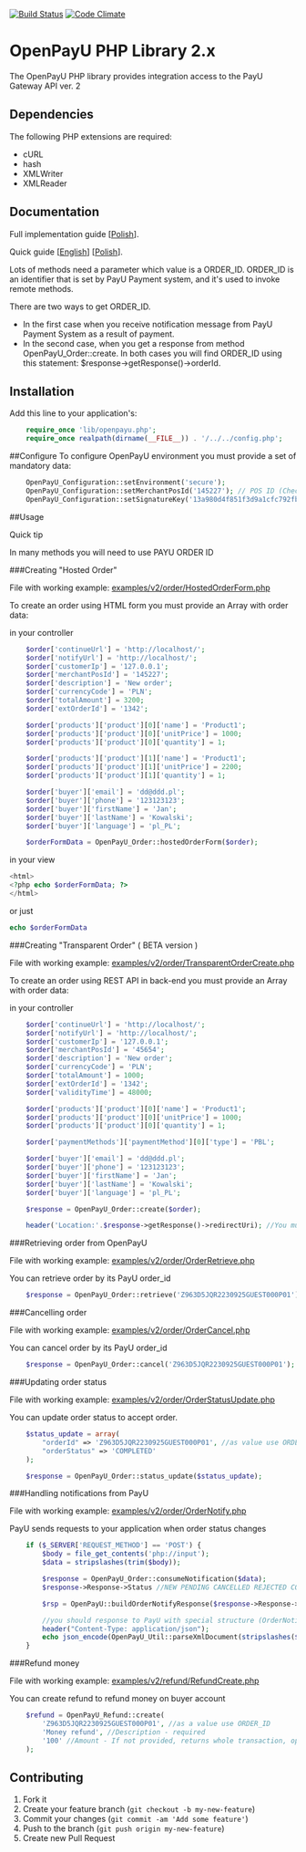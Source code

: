 [![Build Status](https://magnum.travis-ci.com/PayU/openpayu_php_sdk.png?token=JKaQyiwkWT1iqL9Lipsp&branch=master)](https://magnum.travis-ci.com/PayU/openpayu_php_sdk)
[![Code Climate](https://codeclimate.com/repos/524eb044f3ea00329815dff1/badges/885c2d52f25c02295344/gpa.png)](https://codeclimate.com/repos/524eb044f3ea00329815dff1/feed)

# OpenPayU PHP Library 2.x

The OpenPayU PHP library provides integration access to the PayU Gateway API ver. 2

## Dependencies

The following PHP extensions are required:

* cURL
* hash
* XMLWriter
* XMLReader

## Documentation

Full implementation guide [[Polish](http://developers.payu.com/)].

Quick guide [[English](http://www.payu.com/en/openpayu/QuickGuide.pdf)] [[Polish](http://www.payu.com/pl/openpayu/QuickGuide.pdf)].

Lots of methods need a parameter which value is a ORDER_ID. ORDER_ID is an identifier that is set by PayU
Payment system, and it's used to invoke remote methods.

There are two ways to get ORDER_ID.

- In the first case when you receive notification message from PayU Payment System as a result of payment.
- In the second case, when you get a response from method OpenPayU_Order::create. In both cases you will find
ORDER_ID using this statement: $response->getResponse()->orderId.

## Installation

Add this line to your application's:

```php
    require_once 'lib/openpayu.php';
    require_once realpath(dirname(__FILE__)) . '/../../config.php';
```

##Configure
  To configure OpenPayU environment you must provide a set of mandatory data:

```php
    OpenPayU_Configuration::setEnvironment('secure');
    OpenPayU_Configuration::setMerchantPosId('145227'); // POS ID (Checkout)
    OpenPayU_Configuration::setSignatureKey('13a980d4f851f3d9a1cfc792fb1f5e50'); //Second MD5 key. You will find it in admin panel.
```

##Usage

Quick tip

In many methods you will need to use PAYU ORDER ID


###Creating "Hosted Order"

   File with working example: [examples/v2/order/HostedOrderForm.php](examples/v2/order/HostedOrderForm.php)

   To create an order using HTML form you must provide an Array with order data:

   in your controller
```php
    $order['continueUrl'] = 'http://localhost/';
    $order['notifyUrl'] = 'http://localhost/';
    $order['customerIp'] = '127.0.0.1';
    $order['merchantPosId'] = '145227';
    $order['description'] = 'New order';
    $order['currencyCode'] = 'PLN';
    $order['totalAmount'] = 3200;
    $order['extOrderId'] = '1342';

    $order['products']['product'][0]['name'] = 'Product1';
    $order['products']['product'][0]['unitPrice'] = 1000;
    $order['products']['product'][0]['quantity'] = 1;

    $order['products']['product'][1]['name'] = 'Product1';
    $order['products']['product'][1]['unitPrice'] = 2200;
    $order['products']['product'][1]['quantity'] = 1;

    $order['buyer']['email'] = 'dd@ddd.pl';
    $order['buyer']['phone'] = '123123123';
    $order['buyer']['firstName'] = 'Jan';
    $order['buyer']['lastName'] = 'Kowalski';
    $order['buyer']['language'] = 'pl_PL';

    $orderFormData = OpenPayU_Order::hostedOrderForm($order);
```
  in your view
```php
<html>
<?php echo $orderFormData; ?>
</html>
```
  or just
```php
echo $orderFormData
```

###Creating "Transparent Order" ( BETA version )

   File with working example: [examples/v2/order/TransparentOrderCreate.php](examples/v2/order/TransparentOrderCreate.php)

   To create an order using REST API in back-end you must provide an Array with order data:

   in your controller
```php
    $order['continueUrl'] = 'http://localhost/';
    $order['notifyUrl'] = 'http://localhost/';
    $order['customerIp'] = '127.0.0.1';
    $order['merchantPosId'] = '45654';
    $order['description'] = 'New order';
    $order['currencyCode'] = 'PLN';
    $order['totalAmount'] = 1000;
    $order['extOrderId'] = '1342';
    $order['validityTime'] = 48000;

    $order['products']['product'][0]['name'] = 'Product1';
    $order['products']['product'][0]['unitPrice'] = 1000;
    $order['products']['product'][0]['quantity'] = 1;

    $order['paymentMethods']['paymentMethod'][0]['type'] = 'PBL';

    $order['buyer']['email'] = 'dd@ddd.pl';
    $order['buyer']['phone'] = '123123123';
    $order['buyer']['firstName'] = 'Jan';
    $order['buyer']['lastName'] = 'Kowalski';
    $order['buyer']['language'] = 'pl_PL';

    $response = OpenPayU_Order::create($order);

    header('Location:'.$response->getResponse()->redirectUri); //You must redirect your client to PayU payment summary page.
```

###Retrieving order from OpenPayU

   File with working example: [examples/v2/order/OrderRetrieve.php](examples/v2/order/OrderRetrieve.php)

   You can retrieve order by its PayU order_id

```php
    $response = OpenPayU_Order::retrieve('Z963D5JQR2230925GUEST000P01'); //as parameter use ORDER_ID
```

###Cancelling order

   File with working example: [examples/v2/order/OrderCancel.php](examples/v2/order/OrderCancel.php)

   You can cancel order by its PayU order_id

```php
    $response = OpenPayU_Order::cancel('Z963D5JQR2230925GUEST000P01'); //as parameter use ORDER_ID
```

###Updating order status

   File with working example: [examples/v2/order/OrderStatusUpdate.php](examples/v2/order/OrderStatusUpdate.php)

   You can update order status to accept order.

```php
    $status_update = array(
        "orderId" => 'Z963D5JQR2230925GUEST000P01', //as value use ORDER_ID
        "orderStatus" => 'COMPLETED'
    );

    $response = OpenPayU_Order::status_update($status_update);
```

###Handling notifications from PayU

   File with working example: [examples/v2/order/OrderNotify.php](examples/v2/order/OrderNotify.php)

   PayU sends requests to your application when order status changes

```php
    if ($_SERVER['REQUEST_METHOD'] == 'POST') {
        $body = file_get_contents('php://input');
        $data = stripslashes(trim($body));

        $response = OpenPayU_Order::consumeNotification($data);
        $response->Response->Status //NEW PENDING CANCELLED REJECTED COMPLETED WAITING_FOR_CONFIRMATION

        $rsp = OpenPayU::buildOrderNotifyResponse($response->Response->Order->OrderId);

        //you should response to PayU with special structure (OrderNotifyResponse)
        header("Content-Type: application/json");
        echo json_encode(OpenPayU_Util::parseXmlDocument(stripslashes($rsp)));
    }
```

###Refund money

   File with working example: [examples/v2/refund/RefundCreate.php](examples/v2/refund/RefundCreate.php)

   You can create refund to refund money on buyer account

```php
    $refund = OpenPayU_Refund::create(
        'Z963D5JQR2230925GUEST000P01', //as a value use ORDER_ID
        'Money refund', //Description - required
        '100' //Amount - If not provided, returns whole transaction, optional
    );
```

## Contributing

1. Fork it
2. Create your feature branch (`git checkout -b my-new-feature`)
3. Commit your changes (`git commit -am 'Add some feature'`)
4. Push to the branch (`git push origin my-new-feature`)
5. Create new Pull Request
